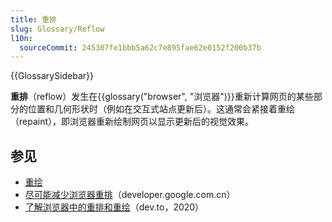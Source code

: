 ```yaml
---
title: 重排
slug: Glossary/Reflow
l10n:
  sourceCommit: 245307fe1bbb5a62c7e895fae62e0152f200b37b
---
```


{{GlossarySidebar}}

**重排**（reflow）发生在{{glossary("browser", "浏览器")}}重新计算网页的某些部分的位置和几何形状时（例如在交互式站点更新后）。这通常会紧接着重绘（repaint），即浏览器重新绘制网页以显示更新后的视觉效果。

## 参见

- [重绘](/zh-CN/docs/Glossary/Repaint)
- [尽可能减少浏览器重排](https://developer.google.com.cn/speed/docs/insights/browser-reflow)（developer.google.com.cn）
- [了解浏览器中的重排和重绘](https://dev.to/gopal1996/understanding-reflow-and-repaint-in-the-browser-1jbg)（dev.to，2020）
